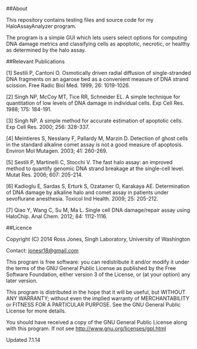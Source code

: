 ##About

This repository contains testing files and source code for my HaloAssayAnalyzer program.

The program is a simple GUI which lets users select options for computing DNA damage metrics and classifying cells as apoptotic, necrotic, or healthy as determined by the halo assay. 

##Relevant Publications

[1] Sestili P, Cantoni O. Osmotically driven radial diffusion of single-stranded DNA fragments on an agarose bed as a convenient measure of DNA strand scission. Free Radic Biol Med. 1999; 26: 1019-1026.

[2] Singh NP, McCoy MT, Tice RR, Schneider EL. A simple technique for quantitation of low levels of DNA damage in individual cells. Exp Cell Res. 1988; 175: 184-191.

[3] Singh NP. A simple method for accurate estimation of apoptotic cells. Exp Cell Res. 2000; 256: 328-337. 

[4] Meintieres S, Nesslany F, Pallardy M, Marzin D. Detection of ghost cells in the standard alkaline comet assay is not a good measure of apoptosis. Environ Mol Mutagen. 2003; 41: 260-269.

[5] Sestili P, Martinelli C, Stocchi V. The fast halo assay: an improved method to quantify genomic DNA strand breakage at the single-cell level. Mutat Res. 2006; 607: 205-214.

[6] Kadioglu E, Sardas S, Erturk S, Ozatamer O, Karakaya AE. Determination of DNA damage by alkaline halo and comet assay in patients under sevoflurane anesthesia. Toxicol Ind Health. 2009; 25: 205-212.

[7] Qiao Y, Wang C, Su M, Ma L. Single cell DNA damage/repair assay using HaloChip. Anal Chem. 2012; 84: 1112-1116. 

##Licence

Copyright (C) 2014 Ross Jones, Singh Laboratory, University of Washington
 
Contact: jonesr18@gmail.com
 
This program is free software: you can redistribute it and/or modify it under the terms of the GNU General Public License as published by the Free Software Foundation, either version 3 of the License, or (at your option) any later version.
 
This program is distributed in the hope that it will be useful, but WITHOUT ANY WARRANTY; without even the implied warranty of MERCHANTABILITY or FITNESS FOR A PARTICULAR PURPOSE. See the GNU General Public License for more details.

You should have received a copy of the GNU General Public License along with this program. If not see http://www.gnu.org/licenses/gpl.html

Updated 7.1.14
